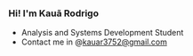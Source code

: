 ### Hi! I'm Kauã Rodrigo

- Analysis and Systems Development Student
- Contact me in @kauar3752@gmail.com

